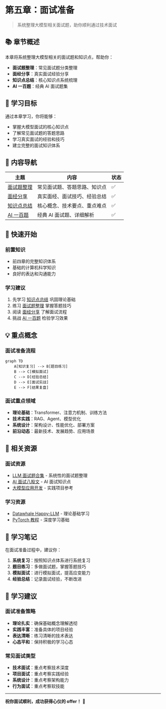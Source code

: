 # 第五章：面试准备

> 系统整理大模型相关面试题，助你顺利通过技术面试

## 📚 章节概述

本章将系统整理大模型相关的面试题和知识点，帮助你：

- **面试题整理**：常见面试题分类整理
- **面经分享**：真实面试经验分享
- **知识点总结**：核心知识点系统梳理
- **AI 一百题**：经典 AI 面试题集

## 🎯 学习目标

通过本章学习，你将能够：

- 掌握大模型面试的核心知识点
- 了解常见面试题的答题思路
- 学习真实面试的经验和技巧
- 建立完整的面试知识体系

## 📖 内容导航

| 主题 | 内容 | 状态 |
|------|------|------|
| [面试题整理](./interview-questions.md) | 常见面试题、答题思路、知识点 | ✅ |
| [面经分享](./interview-experience.md) | 真实面经、面试技巧、经验总结 | ✅ |
| [知识点总结](./knowledge-summary.md) | 核心概念、技术要点、重点难点 | ✅ |
| [AI 一百题](./ai-hundred-questions.md) | 经典 AI 面试题、详细解析 | ✅ |

## 🚀 快速开始

### 前置知识
- 前四章的完整知识体系
- 基础的计算机科学知识
- 良好的表达和沟通能力

### 学习建议
1. 先学习 [知识点总结](./knowledge-summary.md) 巩固理论基础
2. 练习 [面试题整理](./interview-questions.md) 掌握答题技巧
3. 阅读 [面经分享](./interview-experience.md) 了解面试流程
4. 挑战 [AI 一百题](./ai-hundred-questions.md) 检验学习效果

## 💡 重点概念

### 面试准备流程
```mermaid
graph TD
    A[知识复习] --> B[题目练习]
    B --> C[模拟面试]
    C --> D[经验总结]
    D --> E[面试实战]
    E --> F[结果复盘]
```

### 面试重点领域
- **理论基础**：Transformer、注意力机制、训练方法
- **技术实践**：RAG、Agent、模型优化
- **系统设计**：架构设计、性能优化、部署方案
- **前沿动态**：最新技术、发展趋势、应用场景

## 🔗 相关资源

### 面试资源
- [LLM 面试题合集](https://wdndev.github.io/llm_interview_note/#/) - 系统性的面试题整理
- [AI 面试八股文](https://wdndev.github.io/ai_interview_note/#/) - AI 面试知识点
- [大模型应用开发](https://github.com/datawhalechina/llm-universe) - 实践项目参考

### 学习资源
- [Datawhale Happy-LLM](https://datawhalechina.github.io/happy-llm/) - 理论基础学习
- [PyTorch 教程](https://datawhalechina.github.io/thorough-pytorch/) - 深度学习基础

## 📝 学习笔记

在面试准备过程中，建议你：

1. **系统复习**：按照知识点体系进行系统复习
2. **题目练习**：多做面试题，掌握答题技巧
3. **模拟面试**：进行模拟面试，提高应变能力
4. **经验总结**：记录面试经验，不断改进

## 🎯 学习建议

### 面试准备策略
- **理论扎实**：确保基础概念理解透彻
- **实践丰富**：准备具体的项目经验
- **表达清晰**：练习清晰的技术表达
- **心态平和**：保持积极的学习心态

### 常见面试类型
- **技术面试**：重点考察技术深度
- **项目面试**：重点考察实践经验
- **系统设计**：重点考察架构能力
- **行为面试**：重点考察软技能

---

**祝你面试顺利，成功获得心仪的 offer！** 🎉 